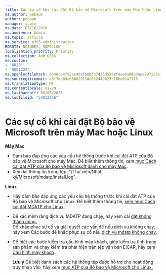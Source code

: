 ```yaml
---
title: Các sự cố khi cài đặt Bộ bảo vệ Microsoft trên máy Mac hoặc Linux
ms.author: pebaum
author: pebaum
manager: scotv
ms.date: 07/16/2020
ms.audience: Admin
ms.topic: article
ms.service: o365-administration
ROBOTS: NOINDEX, NOFOLLOW
localization_priority: Priority
ms.collection: Adm_O365
ms.custom:
- "6028"
- "9001222"
ms.openlocfilehash: 6646ca4792ac4d9fb8bfb7433d53ecf4aeba8da0aca797225c16c02b28499889
ms.sourcegitcommit: b5f7da89a650d2915dc652449623c78be6247175
ms.translationtype: MT
ms.contentlocale: vi-VN
ms.lasthandoff: 08/05/2021
ms.locfileid: "54013266"
---
```

# <a name="issues-installing-microsoft-defender-on-mac-or-linux"></a>Các sự cố khi cài đặt Bộ bảo vệ Microsoft trên máy Mac hoặc Linux

**Máy Mac**

- Đảm bảo đáp ứng các yêu cầu hệ thống trước khi cài đặt ATP của Bộ bảo vệ Microsoft cho máy Mac. Để biết thêm thông tin, xem [mục Cách cài đặt ATP của Bộ bảo vệ Microsoft dành cho máy Mac](/windows/security/threat-protection/microsoft-defender-atp/microsoft-defender-atp-mac#how-to-install-microsoft-defender-atp-for-mac).  
- Xem lại thông tin trong tệp: "/Thư viện/Nhật ký/Microsoft/mdatp/install.log".

**Linux**

- Hãy đảm bảo đáp ứng các yêu cầu hệ thống trước khi cài đặt ATP của Bộ bảo vệ Microsoft cho Linux. Để biết thêm thông tin, [xem mục Cách cài đặt MDATP cho Linux](/windows/security/threat-protection/microsoft-defender-atp/microsoft-defender-atp-linux#system-requirements). 
- Để xác minh rằng dịch vụ MDATP đang chạy, hãy xem cài [đặt không thành công.](/windows/security/threat-protection/microsoft-defender-atp/linux-support-install#installation-failed)  
    Để khắc phục sự cố và giải quyết các vấn đề nếu dịch vụ không chạy, hãy xem Các bước để khắc phục sự cố nếu [dịch vụ mdatp không chạy](/windows/security/threat-protection/microsoft-defender-atp/linux-support-install#steps-to-troubleshoot-if-mdatp-service-isnt-running).
- Để biết các bước kiểm tra cấu hình máy khách, giúp kiểm tra tình trạng sản phẩm và chạy kiểm tra phát hiện trên tệp văn bản EICAR, hãy xem [Cấu hình máy khách](/windows/security/threat-protection/microsoft-defender-atp/linux-install-manually#client-configuration).  

    **Lưu ý** Để biết danh sách các hệ thống tệp được hỗ trợ cho hoạt động truy nhập vào, hãy xem [mục ATP của Bộ bảo vệ Microsoft cho Linux.](/windows/security/threat-protection/microsoft-defender-atp/microsoft-defender-atp-linux#system-requirements)